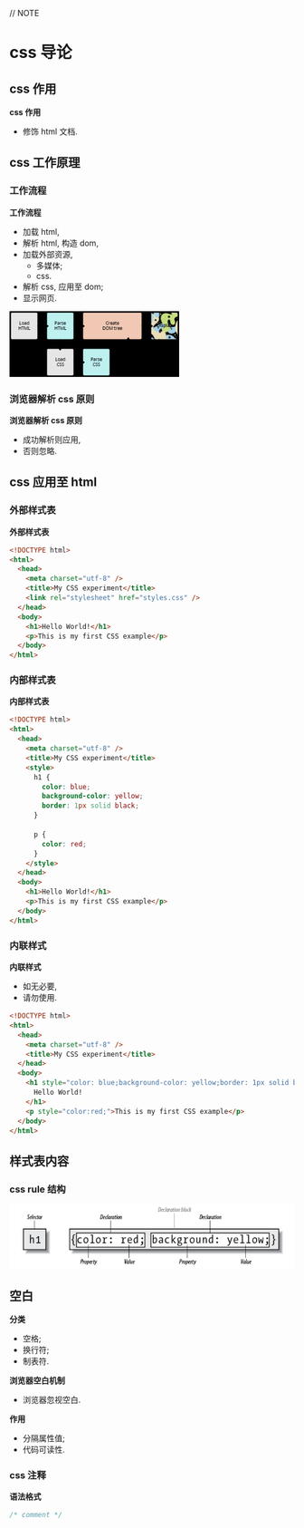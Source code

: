// NOTE
# css 导论

## css 作用

**css 作用**

- 修饰 html 文档.

## css 工作原理

### 工作流程

**工作流程**

- 加载 html,
- 解析 html, 构造 dom,
- 加载外部资源,
  - 多媒体;
  - css.
- 解析 css, 应用至 dom;
- 显示网页.

![工作流程](images/2022-05-20-19-39-11.png)

### 浏览器解析 css 原则

**浏览器解析 css 原则**

- 成功解析则应用,
- 否则忽略.

## css 应用至 html

### 外部样式表

**外部样式表**

```html
<!DOCTYPE html>
<html>
  <head>
    <meta charset="utf-8" />
    <title>My CSS experiment</title>
    <link rel="stylesheet" href="styles.css" />
  </head>
  <body>
    <h1>Hello World!</h1>
    <p>This is my first CSS example</p>
  </body>
</html>
```

### 内部样式表

**内部样式表**

```html
<!DOCTYPE html>
<html>
  <head>
    <meta charset="utf-8" />
    <title>My CSS experiment</title>
    <style>
      h1 {
        color: blue;
        background-color: yellow;
        border: 1px solid black;
      }

      p {
        color: red;
      }
    </style>
  </head>
  <body>
    <h1>Hello World!</h1>
    <p>This is my first CSS example</p>
  </body>
</html>
```

### 内联样式

**内联样式**

- 如无必要,
- 请勿使用.

```html
<!DOCTYPE html>
<html>
  <head>
    <meta charset="utf-8" />
    <title>My CSS experiment</title>
  </head>
  <body>
    <h1 style="color: blue;background-color: yellow;border: 1px solid black;">
      Hello World!
    </h1>
    <p style="color:red;">This is my first CSS example</p>
  </body>
</html>
```

## 样式表内容

### css rule 结构

![css rule 结构](images/2022-05-30-19-09-54.png)

## 空白

**分类**

- 空格;
- 换行符;
- 制表符.

**浏览器空白机制**

- 浏览器忽视空白.

**作用**

- 分隔属性值;
- 代码可读性.

### css 注释

**语法格式**

```css
/* comment */
```

